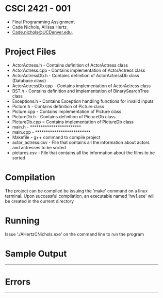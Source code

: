 # CSCI 2421 - 001 
* Final Programming Assignment 
* Cade Nichols, Allissa Hertz, 
* Cade.nichols@UCDenver.edu, 

# Project Files
* ActorActress.h - Contains definition of ActorActress class
* ActorActress.cpp - Contains implementation of ActorActress class
* ActorActressDb.h - Contains definition of ActorActressDb class (Database class)
* ActorActressDb.cpp - Contains implementation of ActorActress class
* BST.h - Contains definition and implementation of BinarySearchTree class
* Exceptions.h - Contains Exception handling functions for invalid inputs
* Picture.h - Contains definition of Picture class
* Picture.cpp - Contains implementation of Picture class
* PictureDb.h - Contains definition of PictureDb class
* PictureDb.cpp = Contains implementation of PictureDb class
* main.h - ************************
* main.cpp - **************************
* Makefile - g++ command to compile project
* actor_actress.csv - File that contains all the information about actors and actresses to be sorted
* pictures.csv - File that contains all the information about the films to be sorted

# Compilation
The project can be compiled be issuing the 'make' command on a linux terminal. Upon successful 
compilation, an executable named 'hw1.exe' will be created in the current directory

# Running
Issue './AHertzCNichols.exe' on the command line to run the program

# Sample Output
*******************************

# Errors
********************************
